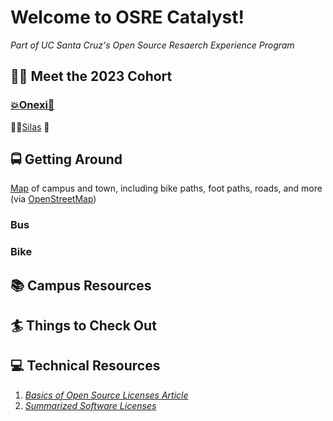 # Welcome to OSRE Catalyst!
*Part of UC Santa Cruz's Open Source Resaerch Experience Program*

## 🧑‍💻 Meet the 2023 Cohort
###  **[💥Onexi🌴](https://github.com/OnexiMedina)**

🕴🏾[Silas](https://github.com/SilasVM) 📸

## 🚍 Getting Around 
[Map](https://www.openstreetmap.org/#map=15/36.9895/-122.0574) of campus and town, including bike paths, foot paths, roads, and more (via [OpenStreetMap](https://github.com/openstreetmap/))
### Bus
### Bike

## 📚 Campus Resources

## 🏄 Things to Check Out

## 💻 Technical Resources
1. *[Basics of Open Source Licenses Article](https://medium.com/nationwide-technology/a-short-guide-to-open-source-licenses-cf5b1c329edd)*
2. *[Summarized Software Licenses](https://tldrlegal.com/)*
